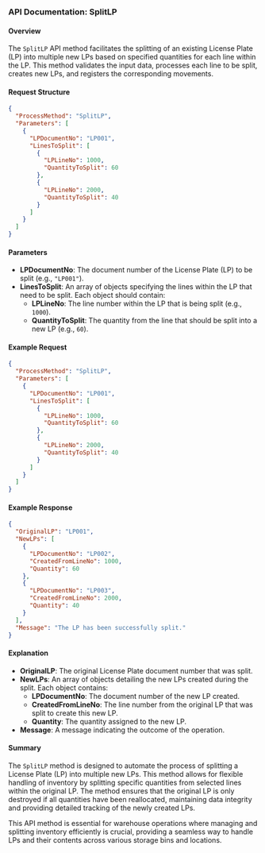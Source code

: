 ### API Documentation: SplitLP

#### Overview
The `SplitLP` API method facilitates the splitting of an existing License Plate (LP) into multiple new LPs based on specified quantities for each line within the LP. This method validates the input data, processes each line to be split, creates new LPs, and registers the corresponding movements.

#### Request Structure
```json
{
  "ProcessMethod": "SplitLP",
  "Parameters": [
    {
      "LPDocumentNo": "LP001",
      "LinesToSplit": [
        {
          "LPLineNo": 1000,
          "QuantityToSplit": 60
        },
        {
          "LPLineNo": 2000,
          "QuantityToSplit": 40
        }
      ]
    }
  ]
}
```

#### Parameters
- **LPDocumentNo**: The document number of the License Plate (LP) to be split (e.g., `"LP001"`).
- **LinesToSplit**: An array of objects specifying the lines within the LP that need to be split. Each object should contain:
  - **LPLineNo**: The line number within the LP that is being split (e.g., `1000`).
  - **QuantityToSplit**: The quantity from the line that should be split into a new LP (e.g., `60`).

#### Example Request
```json
{
  "ProcessMethod": "SplitLP",
  "Parameters": [
    {
      "LPDocumentNo": "LP001",
      "LinesToSplit": [
        {
          "LPLineNo": 1000,
          "QuantityToSplit": 60
        },
        {
          "LPLineNo": 2000,
          "QuantityToSplit": 40
        }
      ]
    }
  ]
}
```

#### Example Response
```json
{
  "OriginalLP": "LP001",
  "NewLPs": [
    {
      "LPDocumentNo": "LP002",
      "CreatedFromLineNo": 1000,
      "Quantity": 60
    },
    {
      "LPDocumentNo": "LP003",
      "CreatedFromLineNo": 2000,
      "Quantity": 40
    }
  ],
  "Message": "The LP has been successfully split."
}
```

#### Explanation
- **OriginalLP**: The original License Plate document number that was split.
- **NewLPs**: An array of objects detailing the new LPs created during the split. Each object contains:
  - **LPDocumentNo**: The document number of the new LP created.
  - **CreatedFromLineNo**: The line number from the original LP that was split to create this new LP.
  - **Quantity**: The quantity assigned to the new LP.
- **Message**: A message indicating the outcome of the operation.

#### Summary
The `SplitLP` method is designed to automate the process of splitting a License Plate (LP) into multiple new LPs. This method allows for flexible handling of inventory by splitting specific quantities from selected lines within the original LP. The method ensures that the original LP is only destroyed if all quantities have been reallocated, maintaining data integrity and providing detailed tracking of the newly created LPs.

This API method is essential for warehouse operations where managing and splitting inventory efficiently is crucial, providing a seamless way to handle LPs and their contents across various storage bins and locations.